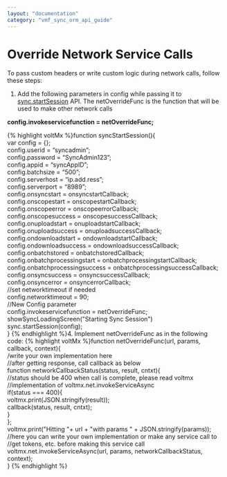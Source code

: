 ```yaml
---
layout: "documentation"
category: "vmf_sync_orm_api_guide"
---
```

                          

Override Network Service Calls
==============================

To pass custom headers or write custom logic during network calls, follow these steps:

1.  Add the following parameters in config while passing it to [sync.startSession](Application_Level.html#sync-startsession) API. The netOverrideFunc is the function that will be used to make other network calls

**config.invokeservicefunction = netOverrideFunc;**

{% highlight voltMx %}function syncStartSession(){   
var config = {};   
config.userid  = “syncadmin”;   
config.password = “SyncAdmin123”;   
config.appid = “syncAppID”;   
config.batchsize = “500”;   
config.serverhost = “ip.add.ress”;   
config.serverport = “8989”;   
config.onsyncstart = onsyncstartCallback;   
config.onscopestart = onscopestartCallback;   
config.onscopeerror = onscopeerrorCallback;   
config.onscopesuccess = onscopesuccessCallback;   
config.onuploadstart = onuploadstartCallback;   
config.onuploadsuccess = onuploadsuccessCallback;   
config.ondownloadstart = ondownloadstartCallback;   
config.ondownloadsuccess = ondownloadsuccessCallback;   
config.onbatchstored = onbatchstoredCallback;   
config.onbatchprocessingstart = onbatchprocessingstartCallback;   
config.onbatchprocessingsuccess = onbatchprocessingsuccessCallback;   
config.onsyncsuccess = onsyncsuccessCallback;   
config.onsyncerror = onsyncerrorCallback;   
//set networktimeout if needed   
config.networktimeout = 90;  
//New Config parameter  
config.invokeservicefunction = netOverrideFunc;   
showSyncLoadingScreen("Starting Sync Session")   
sync.startSession(config);   
}
{% endhighlight %}4.  Implement netOverrideFunc as in the following code:
{% highlight voltMx %}function netOverrideFunc(url, params, callback, context){   
/write your own implementation here   
//after getting response, call callback as below   
function networkCallbackStatus(status, result, cntxt){   
//status should be 400 when call is complete, please read voltmx //implementation of voltmx.net.invokeServiceAsync   
if(status === 400){   
voltmx.print(JSON.stringify(result));   
callback(status, result, cntxt);   
}   
};   
voltmx.print("Hitting "+ url + "with params " + JSON.stringify(params));   
//here you can write your own implementation or make any service call to //get tokens, etc. before making this service call   
voltmx.net.invokeServiceAsync(url, params, networkCallbackStatus, context);   
}
{% endhighlight %}
